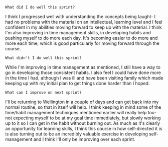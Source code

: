     What did I do well this sprint?

I think I progressed well with understanding the concepts being taught- I had no problems with the material on an intellectual, learning level and I feel confident in my abilities moving forward to keep up with the material. I think I'm also improving in time management skills, in developing habits and pushing myself to do more each day. It's becoming easier to do more and more each time, which is good particularly for moving forward through the course.

    What didn't I do well this sprint?

While I'm improving in time management as mentioned, I still have a way to go in developing those consistent habits. I also feel I could have done more in the time I had, although I was ill and have been visiting family which made keeping up with my initial plan to get things done harder than I hoped. 

    What can I improve on next sprint?

I'll be returning to Wellington in a couple of days and can get back into my normal routine, so that in itself will help. I think keeping in mind some of the time/habit management techniques mentioned earlier will really help too- not expecting myself to be at my goal time immediately, but slowly working up to it so I can get in the habit without burning out. As much as it's clearly an opportunity for learning skills, I think this course in how self-directed it is is also turning out to be an incredibly valuable exercise in developing self-management and I think I'll only be improving over each sprint.
